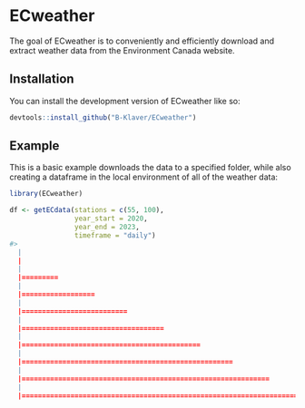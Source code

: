 
<!-- README.md is generated from README.Rmd. Please edit that file -->
# ECweather

<!-- badges: start -->
<!-- badges: end -->
The goal of ECweather is to conveniently and efficiently download and extract weather data from the Environment Canada website.

## Installation

You can install the development version of ECweather like so:

``` r
devtools::install_github("B-Klaver/ECweather")
```

## Example

This is a basic example downloads the data to a specified folder, while also creating a dataframe in the local environment of all of the weather data:

``` r
library(ECweather)

df <- getECdata(stations = c(55, 100),
                year_start = 2020,
                year_end = 2023,
                timeframe = "daily")
#> 
  |                                                                            
  |                                                                      |   0%
  |                                                                            
  |=========                                                             |  12%
  |                                                                            
  |==================                                                    |  25%
  |                                                                            
  |==========================                                            |  38%
  |                                                                            
  |===================================                                   |  50%
  |                                                                            
  |============================================                          |  62%
  |                                                                            
  |====================================================                  |  75%
  |                                                                            
  |=============================================================         |  88%
  |                                                                            
  |======================================================================| 100%
```
